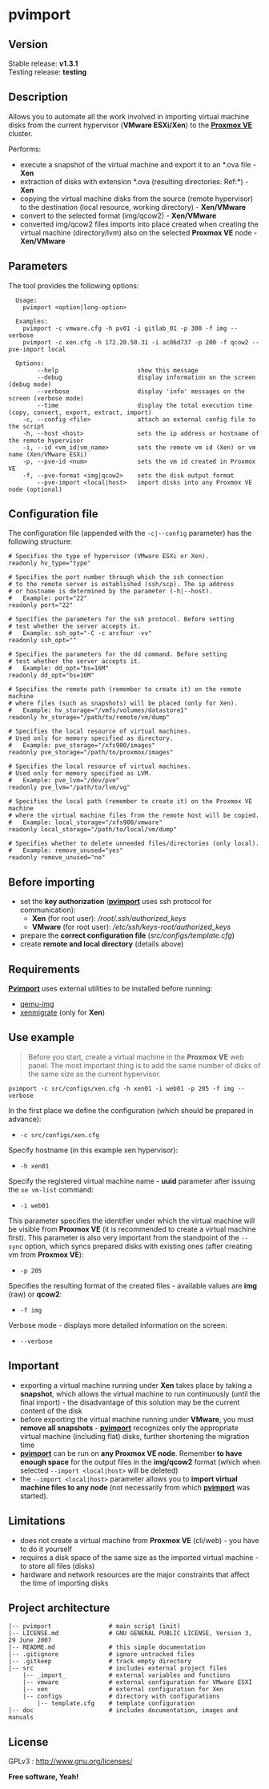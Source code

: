 # pvimport

## Version

Stable release: **v1.3.1**  
Testing release: **testing**

## Description

Allows you to automate all the work involved in importing virtual machine disks from the current hypervisor (**VMware ESXi/Xen**) to the **<u>Proxmox VE</u>** cluster.

Performs:

- execute a snapshot of the virtual machine and export it to an \*.ova file - **Xen**
- extraction of disks with extension \*.ova (resulting directories: Ref:\*) - **Xen**
- copying the virtual machine disks from the source (remote hypervisor) to the destination (local resource, working directory) - **Xen/VMware**
- convert to the selected format (img/qcow2) - **Xen/VMware**
- converted img/qcow2 files imports into place created when creating the virtual machine (directory/lvm) also on the selected **Proxmox VE** node - **Xen/VMware**

## Parameters

The tool provides the following options:

``````
  Usage:
    pvimport <option|long-option>

  Examples:
    pvimport -c vmware.cfg -h pv01 -i gitlab_01 -p 300 -f img --verbose
    pvimport -c xen.cfg -h 172.20.50.31 -i ac06d737 -p 200 -f qcow2 --pve-import local

  Options:
        --help                      show this message
        --debug                     display information on the screen (debug mode)
        --verbose                   display 'info' messages on the screen (verbose mode)
        --time                      display the total execution time (copy, convert, export, extract, import)
    -c, --config <file>             attach an external config file to the script
    -h, --host <host>               sets the ip address or hostname of the remote hypervisor
    -i, --id <vm_id|vm_name>        sets the remote vm id (Xen) or vm name (Xen/VMware ESXi)
    -p, --pve-id <num>              sets the vm id created in Proxmox VE
    -f, --pve-format <img|qcow2>    sets the disk output format
        --pve-import <local|host>   import disks into any Proxmox VE node (optional)
``````

## Configuration file

The configuration file (appended with the `-c|--config` parameter) has the following structure:

``````
# Specifies the type of hypervisor (VMware ESXi or Xen).
readonly hv_type="type"

# Specifies the port number through which the ssh connection
# to the remote server is established (ssh/scp). The ip address
# or hostname is determined by the parameter (-h|--host).
#   Example: port="22"
readonly port="22"

# Specifies the parameters for the ssh protocol. Before setting
# test whether the server accepts it.
#   Example: ssh_opt="-C -c arcfour -vv"
readonly ssh_opt=""

# Specifies the parameters for the dd command. Before setting
# test whether the server accepts it.
#   Example: dd_opt="bs=16M"
readonly dd_opt="bs=16M"

# Specifies the remote path (remember to create it) on the remote machine
# where files (such as snapshots) will be placed (only for Xen).
#   Example: hv_storage="/vmfs/volumes/datastore1"
readonly hv_storage="/path/to/remote/vm/dump"

# Specifies the local resource of virtual machines.
# Used only for memory specified as directory.
#   Example: pve_storage="/xfs900/images"
readonly pve_storage="/path/to/proxmox/images"

# Specifies the local resource of virtual machines.
# Used only for memory specified as LVM.
#   Example: pve_lvm="/dev/pve"
readonly pve_lvm="/path/to/lvm/vg"

# Specifies the local path (remember to create it) on the Proxmox VE machine
# where the virtual machine files from the remote host will be copied.
#   Example: local_storage="/xfs900/vmware"
readonly local_storage="/path/to/local/vm/dump"

# Specifies whether to delete unneeded files/directories (only local).
#   Example: remove_unused="yes"
readonly remove_unused="no"
``````

## Before importing

- set the **key authorization** (**<u>pvimport</u>** uses ssh protocol for communication):
  - **Xen** (for root user): */root/.ssh/authorized_keys*
  - **VMware** (for root user): */etc/ssh/keys-root/authorized_keys*
- prepare the **correct configuration file** (*src/configs/template.cfg*)
- create **remote and local directory** (details above)

## Requirements

**<u>Pvimport</u>** uses external utilities to be installed before running:

- [qemu-img](https://en.wikibooks.org/wiki/QEMU/Installing_QEMU)
- [xenmigrate](https://pve.proxmox.com/wiki/Xenmigrate) (only for **Xen**)

## Use example

> Before you start, create a virtual machine in the **Proxmox VE** web panel. The most important thing is to add the same number of disks of the same size as the current hypervisor.

``````
pvimport -c src/configs/xen.cfg -h xen01 -i web01 -p 205 -f img --verbose
``````

In the first place we define the configuration (which should be prepared in advance):

- `-c src/configs/xen.cfg`

Specify hostname (in this example xen hypervisor):

- `-h xen01`

Specify the registered virtual machine name - **uuid** parameter after issuing the `xe vm-list` command:

- `-i web01`

This parameter specifies the identifier under which the virtual machine will be visible from **Proxmox VE** (it is recommended to create a virtual machine first). This parameter is also very important from the standpoint of the `--sync` option, which syncs prepared disks with existing ones (after creating vm from **Proxmox VE**):

- `-p 205`

Specifies the resulting format of the created files - available values are **img** (raw) or **qcow2**:

- `-f img`

Verbose mode - displays more detailed information on the screen:

- `--verbose`

## Important

- exporting a virtual machine running under **Xen** takes place by taking a **snapshot**, which allows the virtual machine to run continuously (until the final import) - the disadvantage of this solution may be the current content of the disk
- before exporting the virtual machine running under **VMware**, you must **remove all snapshots** - **<u>pvimport</u>** recognizes only the appropriate virtual machine (including flat) disks, further shortening the migration time
- **<u>pvimport</u>** can be run on **any Proxmox VE node**. Remember **to have enough space** for the output files in the **img/qcow2** format (which when selected `--import <local|host>` will be deleted)
- the `--import <local|host>` parameter allows you to **import virtual machine files to any node** (not necessarily from which **<u>pvimport</u>** was started).

## Limitations

- does not create a virtual machine from **Proxmox VE** (cli/web) - you have to do it yourself
- requires a disk space of the same size as the imported virtual machine - to store all files (disks)
- hardware and network resources are the major constraints that affect the time of importing disks

## Project architecture

    |-- pvimport                # main script (init)
    |-- LICENSE.md              # GNU GENERAL PUBLIC LICENSE, Version 3, 29 June 2007
    |-- README.md               # this simple documentation
    |-- .gitignore              # ignore untracked files
    |-- .gitkeep                # track empty directory
    |-- src                     # includes external project files
        |-- _import_            # external variables and functions
        |-- vmware              # external configuration for VMware ESXI
        |-- xen                 # external configuration for Xen
        |-- configs             # directory with configurations
            |-- template.cfg    # template configuration
    |-- doc                     # includes documentation, images and manuals

## License

GPLv3 : <http://www.gnu.org/licenses/>

**Free software, Yeah!**
